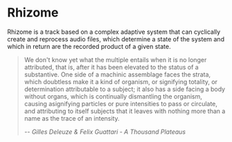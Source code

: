 # Rhizome
Rhizome is a track based on a complex adaptive system that can cyclically create and reprocess audio files, which determine a state of the system and which in return are the recorded product of a given state.

> We don't know yet what the multiple entails when it is no longer attributed, that is, after it has been elevated to the status of a substantive. 
One side of a machinic assemblage faces the strata, which doubtless make it a kind of organism, or signifying totality, or determination attributable to a subject; it also has a side facing a body without organs, which is continually dismantling the organism, causing asignifying particles or pure intensities to pass or circulate, and attributing to itself subjects that it leaves with nothing more than a
name as the trace of an intensity. 
>
> -- <cite>Gilles Deleuze & Felix Guattari - A Thousand Plateaus</cite>
